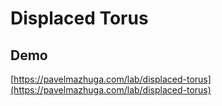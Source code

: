 # Displaced Torus

## Demo

[https://pavelmazhuga.com/lab/displaced-torus](https://pavelmazhuga.com/lab/displaced-torus)
